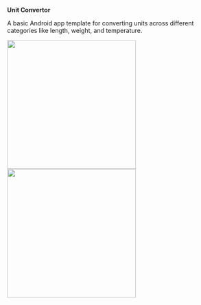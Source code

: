 **Unit Convertor**

A basic Android app template for converting units across different categories like length, weight, and temperature.

<img src="https://github.com/user-attachments/assets/af48876a-64ec-47cd-8f2f-c78a353280d0" width="300" />
<img src="https://github.com/user-attachments/assets/7d488aa8-01c7-4215-8355-9742e99ea621" width="300" />


